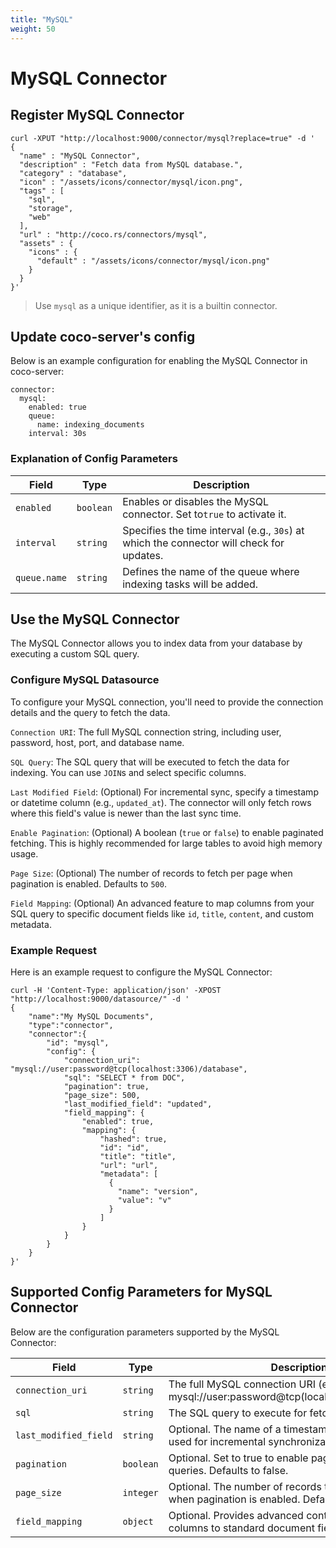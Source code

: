 ```yaml
---
title: "MySQL"
weight: 50
---
```

# MySQL Connector

## Register MySQL Connector

```shell
curl -XPUT "http://localhost:9000/connector/mysql?replace=true" -d '
{
  "name" : "MySQL Connector",
  "description" : "Fetch data from MySQL database.",
  "category" : "database",
  "icon" : "/assets/icons/connector/mysql/icon.png",
  "tags" : [
    "sql",
    "storage",
    "web"
  ],
  "url" : "http://coco.rs/connectors/mysql",
  "assets" : {
    "icons" : {
      "default" : "/assets/icons/connector/mysql/icon.png"
    }
  }
}'
```

> Use `mysql` as a unique identifier, as it is a builtin connector.

## Update coco-server's config

Below is an example configuration for enabling the MySQL Connector in coco-server:

```shell
connector:
  mysql:
    enabled: true
    queue:
      name: indexing_documents
    interval: 30s
```

### Explanation of Config Parameters

| **Field**    | **Type**  | **Description**                                                                          |
|--------------|-----------|------------------------------------------------------------------------------------------|
| `enabled`    | `boolean` | Enables or disables the MySQL connector. Set to`true` to activate it.                    |
| `interval`   | `string`  | Specifies the time interval (e.g., `30s`) at which the connector will check for updates. |
| `queue.name` | `string`  | Defines the name of the queue where indexing tasks will be added.                        |

## Use the MySQL Connector

The MySQL Connector allows you to index data from your database by executing a custom SQL query.

### Configure MySQL Datasource

To configure your MySQL connection, you'll need to provide the connection details and the query to fetch the data.

`Connection URI`: The full MySQL connection string, including user, password, host, port, and database name.

`SQL Query`: The SQL query that will be executed to fetch the data for indexing. You can use `JOIN`s and select specific columns.

`Last Modified Field`: (Optional) For incremental sync, specify a timestamp or datetime column (e.g., `updated_at`). The connector will only fetch rows where this field's value is newer than the last sync time.

`Enable Pagination`: (Optional) A boolean (`true` or `false`) to enable paginated fetching. This is highly recommended for large tables to avoid high memory usage.

`Page Size`: (Optional) The number of records to fetch per page when pagination is enabled. Defaults to `500`.

`Field Mapping`: (Optional) An advanced feature to map columns from your SQL query to specific document fields like `id`, `title`, `content`, and custom metadata.

### Example Request

Here is an example request to configure the MySQL Connector:

```shell
curl -H 'Content-Type: application/json' -XPOST "http://localhost:9000/datasource/" -d '
{
    "name":"My MySQL Documents",
    "type":"connector",
    "connector":{
        "id": "mysql",
        "config": { 
            "connection_uri": "mysql://user:password@tcp(localhost:3306)/database",
            "sql": "SELECT * from DOC",
            "pagination": true,
            "page_size": 500,
            "last_modified_field": "updated",
            "field_mapping": { 
                "enabled": true,
                "mapping": { 
                    "hashed": true,
                    "id": "id",
                    "title": "title",
                    "url": "url",
                    "metadata": [ 
                      { 
                        "name": "version",
                        "value": "v"
                      }
                    ]
                }
            }
        }
    }
}'
```

## Supported Config Parameters for MySQL Connector 
Below are the configuration parameters supported by the MySQL Connector: 

| **Field**              | **Type**   | **Description**                                                                                   | 
|------------------------|------------|---------------------------------------------------------------------------------------------------| 
| `connection_uri`       | `string`   | The full MySQL connection URI (e.g., mysql://user:password@tcp(localhost:3306)/database.          |
| `sql`                  | `string`   | The SQL query to execute for fetching data.                                                       |
| `last_modified_field`  | `string`   | Optional. The name of a timestamp/datetime column used for incremental synchronization.           |
| `pagination`           | `boolean`  | Optional. Set to true to enable pagination for large queries. Defaults to false.                  |
| `page_size`            | `integer`  | Optional. The number of records to fetch per page when pagination is enabled. Defaults to 500.    |
| `field_mapping`        | `object`   | Optional. Provides advanced control to map query columns to standard document fields.             |
